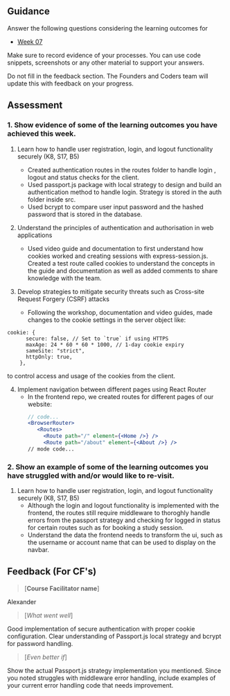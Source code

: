 ## Guidance
Answer the following questions considering the learning outcomes for
- [Week 07](https://learn.foundersandcoders.com/course/syllabus/developer/week07-project04-authentication/learning-outcomes/)

Make sure to record evidence of your processes. You can use code snippets, screenshots or any other material to support your answers.

Do not fill in the feedback section. The Founders and Coders team will update this with feedback on your progress.

## Assessment
 ### 1. Show evidence of some of the learning outcomes you have achieved this week.

1.  Learn how to handle user registration, login, and logout functionality securely (K8, S17, B5)
    - Created authentication routes in the routes folder to handle login , logout and status checks for the client.
    - Used passport.js package with local strategy to design and build an authentication method to handle login. Strategy is stored in the auth folder inside src.
    - Used bcrypt to compare user input password and the hashed password that is stored in the database.

2. Understand the principles of authentication and authorisation in web applications
   - Used video guide and documentation to first understand how cookies worked and creating sessions with express-session.js. Created a test route called cookies to understand the concepts in the guide and documentation as well as added comments to share knowledge with the team.

3. Develop strategies to mitigate security threats such as Cross-site Request Forgery (CSRF) attacks
   - Following the workshop, documentation and video guides, made changes to the cookie settings in the server object like:
```
cookie: {
      secure: false, // Set to `true` if using HTTPS
      maxAge: 24 * 60 * 60 * 1000, // 1-day cookie expiry
      sameSite: "strict",
      httpOnly: true,
    },
```
to control access and usage of the cookies from the client.

4. Implement navigation between different pages using React Router
   - In the frontend repo, we created routes for different pages of our website:
     ``` jsx
     // code...
     <BrowserRouter>
        <Routes>
          <Route path="/" element={<Home />} />
          <Route path="/about" element={<About />} />
     // mode code...

 ### 2. Show an example of some of the learning outcomes you have struggled with and/or would like to re-visit.
1.  Learn how to handle user registration, login, and logout functionality securely (K8, S17, B5)
    - Although the login and logout functionality is implemented with the frontend, the routes still require middleware to thoroghly handle errors from the passport strategy and checking for logged in status for certain routes such as for booking a study session.
    - Understand the data the frontend needs to transform the ui, such as the username or account name that can be used to display on the navbar.

## Feedback (For CF's)
> [**Course Facilitator name**]

Alexander

> [*What went well*]

Good implementation of secure authentication with proper cookie configuration. Clear understanding of Passport.js local strategy and bcrypt for password handling.

> [*Even better if*]

Show the actual Passport.js strategy implementation you mentioned. Since you noted struggles with middleware error handling, include examples of your current error handling code that needs improvement.
